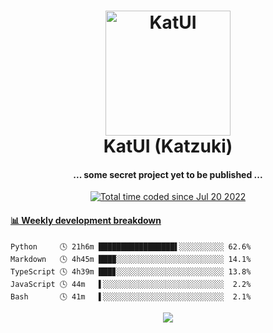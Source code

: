 <h1 align="center">
  <img src="https://kokecacao.me/static/img/katzuki.png" alt="KatUI" width="200">
  <br>KatUI (Katzuki)<br>
</h1>

<h4 align="center">... some secret project yet to be published ...</h4>

<p align="center">
  <a href="https://wakatime.com/@5d39136d-911d-4ceb-9dae-178d9dbef0cd"><img src="https://wakatime.com/badge/user/5d39136d-911d-4ceb-9dae-178d9dbef0cd.svg" alt="Total time coded since Jul 20 2022" /></a>
</p>

<!-- waka-box start -->
#### <a href="https://gist.github.com/5db7183a9e07f1193716cb2b94e5d0e1" target="_blank">📊 Weekly development breakdown</a>
```text
Python     🕓 21h6m █████████████████▌░░░░░░░░░░ 62.6%
Markdown   🕓 4h45m ███▉░░░░░░░░░░░░░░░░░░░░░░░░ 14.1%
TypeScript 🕓 4h39m ███▊░░░░░░░░░░░░░░░░░░░░░░░░ 13.8%
JavaScript 🕓 44m   ▌░░░░░░░░░░░░░░░░░░░░░░░░░░░  2.2%
Bash       🕓 41m   ▌░░░░░░░░░░░░░░░░░░░░░░░░░░░  2.1%
```
<!-- Powered by https://github.com/YouEclipse/waka-box-go . -->
<!-- waka-box end -->

<p align="center">
  <img src="https://count.getloli.com/get/@:koke_cacao?theme=rule34">
</p>
